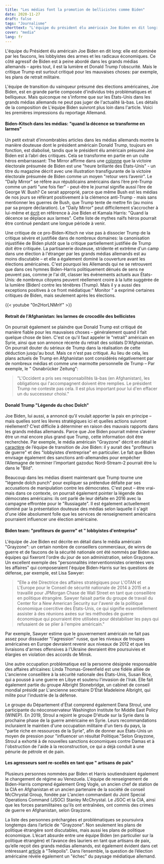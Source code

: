 ```yaml
---
title: "Les médias font la promotion de bellicistes comme Biden"
date: 2020-11-27
draft: false
tags: "Journalisme"
shorttext: "L'équipe du président élu américain Joe Biden en dit long: elle est dominée par des faucons, des lobbyistes de l'armement et des radicaux économiques."
cover: "media"
lang: fr
---
```


L'équipe du Président élu américain Joe Biden en dit long: elle est dominée par les faucons, les lobbyistes des armes et les radicaux économiques. Ce côté agressif de Biden est à peine abordé dans les grands médias allemands – après tout, il est la lumière et Donald Trump l'obscurité. Mais le critique Trump est surtout critiqué pour les mauvaises choses: par exemple, les plans de retrait militaire.

L'équipe de transition du vainqueur présumé des élections américaines, Joe Biden, est en grande partie composée d'individus très problématiques et belliqueux. Mais quiconque ne s'informe que sur les États-Unis dans les grands médias allemands ne peut pas juger de l'actualité là-bas. Les détails de la composition de L'équipe Biden suivront plus loin dans l'article. Voici les premières impressions du reportage Allemand.

#### Biden-Kitsch dans les médias: "quand la décence se transforme en larmes"

Un petit extrait d’innombrables articles dans les médias allemands montre la manière douteuse dont le président américain Donald Trump, toujours en fonction, est diabolisé, tandis que le président élu américain présumé Joe Biden est à l’abri des critiques. Cela se transforme en partie en un culte héros embarrassant: The Mirror affirme dans une [colonne](https://www.spiegel.de/politik/deutschland/die-wahl-joe-bidens-ist-eine-strahlende-stunde-der-usa-kolumne-a-7e98e374-7541-4472-af88-b86d2468ee96 "Alles wieder gut!") que la victoire électorale présumée de Biden est une "heure brillante des États-Unis" - un titre du magazine décrit avec une illustration transfigurante de la victoire électorale présumée de Biden comme un moyen "retour vers l’avenir". Le "Daily Mirror" se réfère aux républicains américains dans l’ère pré-Trump comme un parti "une fois fier" - peut-être le journal signifie aussi l’ère de George W. Bush? Ce serait approprié, parce que même Bush est les médias de nos jours se référant positivement à la clémence anti-Trump - mais sans mentionner les guerres de Bush, que Trump tente de mettre fin (au moins par sa propre déclaration). Le "Daily Mirror" peut difficilement s’accrocher à lui-même et [écrit](https://www.tagesspiegel.de/politik/das-auftreten-von-joe-biden-und-kamala-harris-wenn-anstand-zu-traenen-ruehrt/26622098.html "Wenn Anstand zu Tränen rührt") en référence à Joe Biden et Kamala Harris: "Quand la décence se déplace aux larmes". Cette liste de mythes naïfs héros pourrait être continué pendant une longue période à venir.

Une critique de ce pro-Biden-Kitsch ne vise pas à dissocier Trump de la critique sévère et justifiée dans de nombreux domaines: la canonisation injustifiée de Biden plutôt que la critique partiellement justifiée de Trump doit être critiquée. La partisanerie douteuse, stridente et extrême d'un camp dans une élection à l'étranger par les grands médias allemands est au moins discutable – et elle a également dominé la couverture avant les élections américaines. C'est pourquoi les Allemands qui ne se retrouvent que dans ces hymnes Biden-Harris politiquement dénués de sens ne peuvent pas, comme je l'ai dit, classer les événements actuels aux États-Unis: de nombreux citoyens peuvent réellement croire à la lutte suggérée de la lumière (Biden) contre les ténèbres (Trump). Mais il y a aussi des exceptions positives à ce front médiatique:" Monitor " a exprimé certaines critiques de Biden, mais seulement après les élections.

{{< youtube "0n2HorLNMnY" >}}

#### Retrait de l'Afghanistan: les larmes de crocodile des bellicistes

On pourrait également se plaindre que Donald Trump est critiqué de manière fiable pour les mauvaises choses – généralement quand il fait quelque chose de bien. C'est ce qu'il faut appeler le "retrait" américain en Syrie, ainsi que son annonce récente du retrait des soldats D'Afghanistan. On pourrait douter du sérieux de Trump dans la réalisation de cette déduction jusqu'au bout. Mais ce n'est pas critiqué. Au lieu de cela, les plans actuels de Trump en Afghanistan sont considérés négativement par de nombreux médias et comme une marmotte personnelle de Trump – Par exemple, le " Osnabrücker Zeitung":

> "L'Occident a pris ses responsabilités là-bas (en Afghanistan), les obligations qui l'accompagnent doivent être remplies. Le président Trump ne conteste pas cela. Il est plus important pour lui d'en effacer un du successeur choisi."

#### Donald Trump "Légende du choc Dolch"

Joe Biden, lui aussi, a annoncé qu’il voulait apporter la paix en principe – mais quelles sont les lèvres stratégiques ici et quelles actions suivront réellement? C’est difficile à déterminer en raison des mauvais rapports dans les grands médias allemands. Parce que Joe Biden pourrait même s’avérer être un mal encore plus grand que Trump, cette information doit être recherchée. Par exemple, le média américain "Grayzone" décrit en détail le [caractère](https://thegrayzone.com/2020/11/14/bidens-transition-team-war-profiteers-chickenhawks-corporate-consultants/ "Biden’s transition team is filled with war profiteers, Beltway chickenhawks, and corporate consultants") de l’équipe de transition de Joe Biden: il y aurait des "profiteurs de guerre" et des "lobbyistes d’entreprise" en particulier. Le fait que Biden envisage également des sanctions anti-allemandes pour empêcher l’Allemagne de terminer l’important gazoduc Nord-Stream-2 pourrait être lu dans le "Bild".

Beaucoup dans les médias disent maintenant que Trump tourne une "légende dolch punch" pour expliquer sa prétendue défaite par ses accusations de manipulation contre les démocrates. C'est peut – être vrai-mais dans ce contexte, on pourrait également pointer la légende des démocrates américains: ils ont parlé de leur défaite en 2016 avec la campagne effrontée pour le "Russiagate". Il est également actuellement dominé par la présentation douteuse des médias selon laquelle il s'agit d'une idée absolument folle que les services de renseignement américains pourraient influencer une élection américaine.

#### Biden team: "profiteurs de guerre" et " lobbyistes d'entreprise"

L'équipe de Joe Biden est décrite en détail dans le média américain "Grayzone": un certain nombre de conseillers commerciaux, de winrs de guerre et de faucons de la sécurité nationale ont été nommés par Biden aux équipes qui fixeront l'ordre du jour de son administration, selon Grayzone. Un excellent exemple des "personnalités interventionnistes orientées vers les affaires" qui composeraient l'équipe Biden-Harris sur les questions de défense, par exemple, est Lisa Sawyer:

> "Elle a été Directrice des affaires stratégiques pour L'OTAN et L'Europe pour le Conseil de sécurité nationale de 2014 à 2015 et a travaillé pour JPMorgan Chase de Wall Street en tant que conseillère en politique étrangère. Sawyer faisait partie du groupe de travail du Center for a New American Security sur l'avenir de la politique économique coercitive des États-Unis, ce qui signifie essentiellement assister à des réunions axées sur les méthodes de guerre économique qui pourraient être utilisées pour déstabiliser les pays qui refusaient de se plier à l'empire américain."

Par exemple, Sawyer estime que le gouvernement américain ne fait pas assez pour dissuader "l'agression" russe, que les niveaux de troupes américaines en Europe devraient revenir aux niveaux de 2012 et que les livraisons d'armes offensives à l'Ukraine devraient être poursuivies et élargies en violation des accords de Minsk.

Une autre occupation problématique est la personne désignée responsable des affaires africaines: Linda Thomas-Greenfield est une fidèle alliée de L'ancienne conseillère à la sécurité nationale des États-Unis, Susan Rice, qui a poussé à une guerre en Libye et soutenu l'invasion de l'Irak. Elle fait également partie du groupe Albright Stonebridge, un cabinet de conseil mondial présidé par L'ancienne secrétaire D'État Madeleine Albright, qui milite pour l'industrie de la défense.

Le groupe du Département d'État comprend également Dana Stroul, une participante du néoconservateur Washington Institute for Middle East Policy (WINEP). En 2019, Stroul a rejoint le groupe D'étude sur la Syrie dans la prochaine phase de la guerre américaine en Syrie. Leurs recommandations incluraient le maintien d'une occupation militaire d'un tiers du pays, la "partie riche en ressources de la Syrie", afin de donner aux États-Unis un moyen de pression pour "influencer un résultat Politique."Selon Grayzone, Stroul a exhorté à de nouvelles sanctions économiques contre Damas et à l'obstruction de l'aide à la reconstruction, ce qui a déjà conduit à une pénurie de pétrole et de pain.

#### Les agresseurs sont re-scellés en tant que " artisans de paix"

Plusieurs personnes nommées par Biden et Harris soutiendraient également le changement de régime au Venezuela. L'équipe de renseignement de Biden-Harris comprend également Greg Vogle, un ancien chef de station de la CIA en Afghanistan et un ancien partenaire de la société de conseil McChrystal Group, fondée par L'ancien commandant du Joint Special Operations Command (JSOC) Stanley McChrystal. Le JSOC et la CIA, ainsi que les forces paramilitaires qu'ils ont entraînées, ont commis des crimes de guerre en Afghanistan, selon Grayzone.

La liste des personnes préchargées et problématiques se poursuivra longtemps dans l’article de "Grayzone". Non seulement les plans de politique étrangère sont discutables, mais aussi les plans de politique économique. L’écart absurde entre une équipe Biden (en particulier sur la politique étrangère) et l’avance des lauriers en tant que artisans de paix, qu’elle reçoit des grands médias allemands, est également évident dans cet intéressant [article](https://www.heise.de/tp/features/So-werden-Joe-Bidens-Mitarbeiter-von-der-Ruestungsindustrie-gesteuert-4960362.html "So werden Joe Bidens Mitarbeiter von der Rüstungsindustrie gesteuert") à "Telepolis". Dans l’ensemble, la question de l’élection américaine révèle également un "échec" du paysage médiatique allemand.
